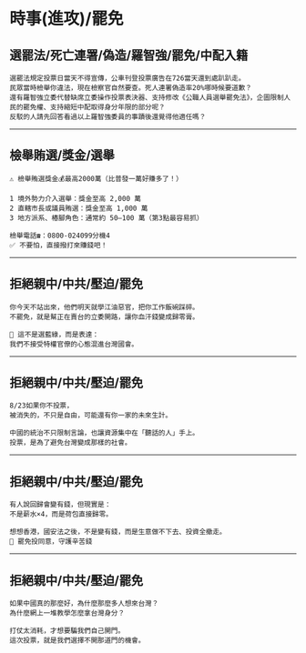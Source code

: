 # 時事(進攻)/罷免

## 選罷法/死亡連署/偽造/羅智強/罷免/中配入籍

```
選罷法規定投票日當天不得宣傳，公車刊登投票廣告在726當天還到處趴趴走。
民眾當時檢舉你違法，現在檢察官自然要查。死人連署偽造率20%哪時候要道歉？
還有羅智強立委代替缺席立委操作投票表決器、支持修改《公職人員選舉罷免法》，企圖限制人民的罷免權、支持縮短中配取得身分年限的部分呢？
反駁的人請先回答看過以上羅智強委員的事蹟後還覺得他適任嗎？
```

---

## 檢舉賄選/獎金/選舉

```
⚠️ 檢舉賄選獎金💰最高2000萬（比普發一萬好賺多了！）

1 境外勢力介入選舉：獎金至高 2,000 萬
2 直轄市長或議員賄選：獎金至高 1,000 萬
3 地方派系、樁腳角色：通常約 50–100 萬（第3點最容易抓）

檢舉電話☎️：0800-024099分機4
✅ 不要怕，直接撥打來賺錢吧！
```

---

## 拒絕親中/中共/壓迫/罷免

```
你今天不站出來，他們明天就學江油惡官，把你工作飯碗踩碎。
不罷免，就是幫正在賣台的立委開路，讓你血汗錢變成歸零膏。

🧭 這不是選藍綠，而是表達：
我們不接受特權官僚的心態混進台灣國會。
```

---

## 拒絕親中/中共/壓迫/罷免

```
8/23如果你不投票，
被消失的，不只是自由，可能還有你一家的未來生計。

中國的統治不只限制言論，也讓資源集中在「聽話的人」手上。
投票，是為了避免台灣變成那樣的社會。
```

---

## 拒絕親中/中共/壓迫/罷免

```
有人說回歸會變有錢，但現實是：
不是薪水×4，而是荷包直接歸零。

想想香港，國安法之後，不是變有錢，而是生意做不下去、投資全撤走。
🧾 罷免投同意，守護辛苦錢
```

---

## 拒絕親中/中共/壓迫/罷免

```
如果中國真的那麼好，為什麼那麼多人想來台灣？
為什麼網上一堆教學怎麼拿台灣身分？

打仗太消耗，才想要騙我們自己開門。
這次投票，就是我們選擇不開那道門的機會。
```